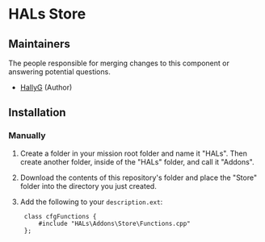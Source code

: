 # HALs Store


## Maintainers
The people responsible for merging changes to this component or answering potential questions.
* [HallyG](https://github.com/HallyG) (Author)

## Installation
### Manually
1. Create a folder in your mission root folder and name it "HALs". Then create another folder, inside of the "HALs" folder, and call it "Addons".
2. Download the contents of this repository's folder and place the "Store" folder into the directory you just created.
3. Add the following to your `description.ext`:

        class cfgFunctions {
	        #include "HALs\Addons\Store\Functions.cpp"
        };
